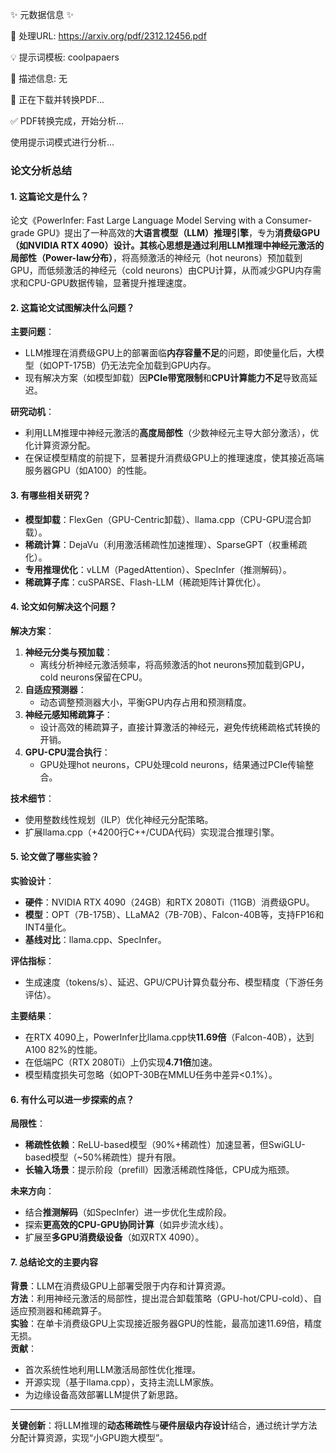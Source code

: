 ✨ 元数据信息 ✨

📄 处理URL: https://arxiv.org/pdf/2312.12456.pdf

💡 提示词模板: coolpapaers

📝 描述信息: 无

🚀 正在下载并转换PDF...

✅ PDF转换完成，开始分析...

使用提示词模式进行分析...
### **论文分析总结**

#### **1. 这篇论文是什么？**  
论文《PowerInfer: Fast Large Language Model Serving with a Consumer-grade GPU》提出了一种高效的**大语言模型（LLM）推理引擎**，专为**消费级GPU（如NVIDIA RTX 4090）**设计。其核心思想是通过利用LLM推理中神经元激活的**局部性（Power-law分布）**，将高频激活的神经元（hot neurons）预加载到GPU，而低频激活的神经元（cold neurons）由CPU计算，从而减少GPU内存需求和CPU-GPU数据传输，显著提升推理速度。

#### **2. 这篇论文试图解决什么问题？**  
**主要问题**：  
- LLM推理在消费级GPU上的部署面临**内存容量不足**的问题，即使量化后，大模型（如OPT-175B）仍无法完全加载到GPU内存。  
- 现有解决方案（如模型卸载）因**PCIe带宽限制**和**CPU计算能力不足**导致高延迟。  

**研究动机**：  
- 利用LLM推理中神经元激活的**高度局部性**（少数神经元主导大部分激活），优化计算资源分配。  
- 在保证模型精度的前提下，显著提升消费级GPU上的推理速度，使其接近高端服务器GPU（如A100）的性能。

#### **3. 有哪些相关研究？**  
- **模型卸载**：FlexGen（GPU-Centric卸载）、llama.cpp（CPU-GPU混合卸载）。  
- **稀疏计算**：DejaVu（利用激活稀疏性加速推理）、SparseGPT（权重稀疏化）。  
- **专用推理优化**：vLLM（PagedAttention）、SpecInfer（推测解码）。  
- **稀疏算子库**：cuSPARSE、Flash-LLM（稀疏矩阵计算优化）。  

#### **4. 论文如何解决这个问题？**  
**解决方案**：  
1. **神经元分类与预加载**：  
   - 离线分析神经元激活频率，将高频激活的hot neurons预加载到GPU，cold neurons保留在CPU。  
2. **自适应预测器**：  
   - 动态调整预测器大小，平衡GPU内存占用和预测精度。  
3. **神经元感知稀疏算子**：  
   - 设计高效的稀疏算子，直接计算激活的神经元，避免传统稀疏格式转换的开销。  
4. **GPU-CPU混合执行**：  
   - GPU处理hot neurons，CPU处理cold neurons，结果通过PCIe传输整合。  

**技术细节**：  
- 使用整数线性规划（ILP）优化神经元分配策略。  
- 扩展llama.cpp（+4200行C++/CUDA代码）实现混合推理引擎。  

#### **5. 论文做了哪些实验？**  
**实验设计**：  
- **硬件**：NVIDIA RTX 4090（24GB）和RTX 2080Ti（11GB）消费级GPU。  
- **模型**：OPT（7B-175B）、LLaMA2（7B-70B）、Falcon-40B等，支持FP16和INT4量化。  
- **基线对比**：llama.cpp、SpecInfer。  

**评估指标**：  
- 生成速度（tokens/s）、延迟、GPU/CPU计算负载分布、模型精度（下游任务评估）。  

**主要结果**：  
- 在RTX 4090上，PowerInfer比llama.cpp快**11.69倍**（Falcon-40B），达到A100 82%的性能。  
- 在低端PC（RTX 2080Ti）上仍实现**4.71倍**加速。  
- 模型精度损失可忽略（如OPT-30B在MMLU任务中差异<0.1%）。  

#### **6. 有什么可以进一步探索的点？**  
**局限性**：  
- **稀疏性依赖**：ReLU-based模型（90%+稀疏性）加速显著，但SwiGLU-based模型（~50%稀疏性）提升有限。  
- **长输入场景**：提示阶段（prefill）因激活稀疏性降低，CPU成为瓶颈。  

**未来方向**：  
- 结合**推测解码**（如SpecInfer）进一步优化生成阶段。  
- 探索**更高效的CPU-GPU协同计算**（如异步流水线）。  
- 扩展至**多GPU消费级设备**（如双RTX 4090）。  

#### **7. 总结论文的主要内容**  
**背景**：LLM在消费级GPU上部署受限于内存和计算资源。  
**方法**：利用神经元激活的局部性，提出混合卸载策略（GPU-hot/CPU-cold）、自适应预测器和稀疏算子。  
**实验**：在单卡消费级GPU上实现接近服务器GPU的性能，最高加速11.69倍，精度无损。  
**贡献**：  
- 首次系统性地利用LLM激活局部性优化推理。  
- 开源实现（基于llama.cpp），支持主流LLM家族。  
- 为边缘设备高效部署LLM提供了新思路。  

---  
**关键创新**：将LLM推理的**动态稀疏性**与**硬件层级内存设计**结合，通过统计学方法分配计算资源，实现“小GPU跑大模型”。